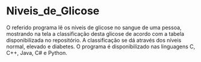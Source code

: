 # Niveis_de_Glicose
O referido programa lê os níveis de glicose no sangue de uma pessoa, mostrando na tela a classificação desta glicose de acordo com a tabela disponibilizada no repositório. A classificação se dá através dos níveis normal, elevado e diabetes. O programa é disponibilizado nas linguagens C, C++, Java, C# e Python.
